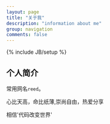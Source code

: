 ```yaml
---
layout: page
title: "关于我"
description: "information about me"
group: navigation
comments: false
---
```

{% include JB/setup %}

## 个人简介

常用网名`reed`。

心比天高，命比纸薄,崇尚自由，热爱分享

相信'代码改变世界'
